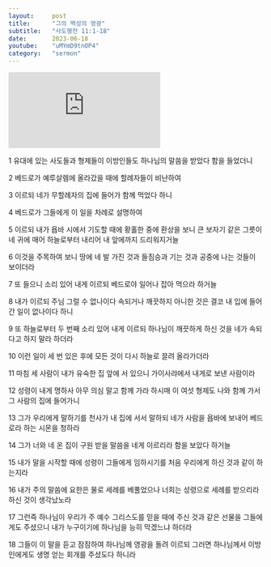```yaml
---
layout:     post
title:      "그의 백성의 영광"
subtitle:	"사도행전 11:1-18"
date:       2023-06-18
youtube:    "uMYmD9tnOP4"
category:   "sermon"
---
```


<div class="youtube margin-large">
    <iframe src="https://www.youtube.com/embed/uMYmD9tnOP4" title="YouTube video player" frameborder="0" allow="accelerometer; autoplay; clipboard-write; encrypted-media; gyroscope; picture-in-picture; web-share" allowfullscreen></iframe>
</div>

1 유대에 있는 사도들과 형제들이 이방인들도 하나님의 말씀을 받았다 함을 들었더니

2 베드로가 예루살렘에 올라갔을 때에 할례자들이 비난하여

3 이르되 네가 무할례자의 집에 들어가 함께 먹었다 하니

4 베드로가 그들에게 이 일을 차례로 설명하여

5 이르되 내가 욥바 시에서 기도할 때에 황홀한 중에 환상을 보니 큰 보자기 같은 그릇이 네 귀에 매어 하늘로부터 내리어 내 앞에까지 드리워지거늘  

6 이것을 주목하여 보니 땅에 네 발 가진 것과 들짐승과 기는 것과 공중에 나는 것들이 보이더라

7 또 들으니 소리 있어 내게 이르되 베드로야 일어나 잡아 먹으라 하거늘

8 내가 이르되 주님 그럴 수 없나이다 속되거나 깨끗하지 아니한 것은 결코 내 입에 들어간 일이 없나이다 하니

9 또 하늘로부터 두 번째 소리 있어 내게 이르되 하나님이 깨끗하게 하신 것을 네가 속되다고 하지 말라 하더라

10 이런 일이 세 번 있은 후에 모든 것이 다시 하늘로 끌려 올라가더라  

11 마침 세 사람이 내가 유숙한 집 앞에 서 있으니 가이사랴에서 내게로 보낸 사람이라

12 성령이 내게 명하사 아무 의심 말고 함께 가라 하시매 이 여섯 형제도 나와 함께 가서 그 사람의 집에 들어가니

13 그가 우리에게 말하기를 천사가 내 집에 서서 말하되 네가 사람을 욥바에 보내어 베드로라 하는 시몬을 청하라

14 그가 너와 네 온 집이 구원 받을 말씀을 네게 이르리라 함을 보았다 하거늘

15 내가 말을 시작할 때에 성령이 그들에게 임하시기를 처음 우리에게 하신 것과 같이 하는지라  

16 내가 주의 말씀에 요한은 물로 세례를 베풀었으나 너희는 성령으로 세례를 받으리라 하신 것이 생각났노라

17 그런즉 하나님이 우리가 주 예수 그리스도를 믿을 때에 주신 것과 같은 선물을 그들에게도 주셨으니 내가 누구이기에 하나님을 능히 막겠느냐 하더라

18 그들이 이 말을 듣고 잠잠하여 하나님께 영광을 돌려 이르되 그러면 하나님께서 이방인에게도 생명 얻는 회개를 주셨도다 하니라